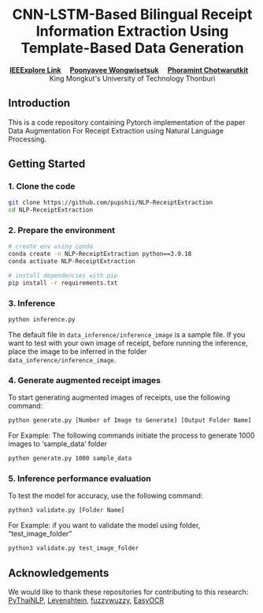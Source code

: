 <h1 align="center">CNN-LSTM-Based Bilingual Receipt Information Extraction Using Template-Based Data Generation</h1>

<div align='center'>
    <a href='https://ieeexplore.ieee.org/document/10770740' target='_blank'><strong>IEEExplore Link</strong></a><sup></sup>&emsp;
    <a href='https://github.com/pupshii' target='_blank'><strong>Poonyavee Wongwisetsuk</strong></a><sup></sup>&emsp;
    <a href='https://github.com/PhoramintTaweeros' target='_blank'><strong>Phoramint Chotwarutkit</strong></a><sup></sup>&emsp;
</div>

<div align='center'>
    King Mongkut's University of Technology Thonburi
</div>

## Introduction
This is a code repository containing Pytorch implementation of the paper Data Augmentation For Receipt Extraction using Natural Language Processing. 

## Getting Started
### 1. Clone the code
```bash
git clone https://github.com/pupshii/NLP-ReceiptExtraction
cd NLP-ReceiptExtraction
```
### 2. Prepare the environment
```bash
# create env using conda
conda create -n NLP-ReceiptExtraction python==3.9.18
conda activate NLP-ReceiptExtraction

# install dependencies with pip
pip install -r requirements.txt
```
### 3. Inference
```bash
python inference.py
```
The default file in `data_inference/inference_image` is a sample file. 
If you want to test with your own image of receipt, before running the inference, place the image to be inferred in the folder `data_inference/inference_image`.

### 4. Generate augmented receipt images
To start generating augmented images of receipts, use the following command:
```bash
python generate.py [Number of Image to Generate] [Output Folder Name]
```
For Example: The following commands initiate the process to generate 1000 images to
‘sample_data’ folder
```bash
python generate.py 1000 sample_data
```

### 5. Inference performance evaluation
To test the model for accuracy, use the following command:
```bash
python3 validate.py [Folder Name]
```
For Example: if you want to validate the model using folder, “test_image_folder”
```bash
python3 validate.py test_image_folder
```

## Acknowledgements
We would like to thank these repositories for contributing to this research:  [PyThaiNLP](https://github.com/PyThaiNLP/pythainlp), [Levenshtein](https://github.com/rapidfuzz/Levenshtein), [fuzzywuzzy](https://github.com/seatgeek/fuzzywuzzy), [EasyOCR](https://github.com/JaidedAI/EasyOCR)


